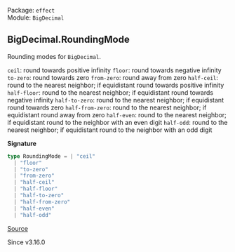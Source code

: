 Package: `effect`<br />
Module: `BigDecimal`<br />

## BigDecimal.RoundingMode

Rounding modes for `BigDecimal`.

`ceil`: round towards positive infinity
`floor`: round towards negative infinity
`to-zero`: round towards zero
`from-zero`: round away from zero
`half-ceil`: round to the nearest neighbor; if equidistant round towards positive infinity
`half-floor`: round to the nearest neighbor; if equidistant round towards negative infinity
`half-to-zero`: round to the nearest neighbor; if equidistant round towards zero
`half-from-zero`: round to the nearest neighbor; if equidistant round away from zero
`half-even`: round to the nearest neighbor; if equidistant round to the neighbor with an even digit
`half-odd`: round to the nearest neighbor; if equidistant round to the neighbor with an odd digit

**Signature**

```ts
type RoundingMode = | "ceil"
  | "floor"
  | "to-zero"
  | "from-zero"
  | "half-ceil"
  | "half-floor"
  | "half-to-zero"
  | "half-from-zero"
  | "half-even"
  | "half-odd"
```

[Source](https://github.com/Effect-TS/effect/tree/main/packages/effect/src/BigDecimal.ts#L1251)

Since v3.16.0